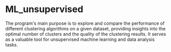 # ML_unsupervised
The program's main purpose is to explore and compare the performance of different clustering algorithms on a given dataset, providing insights into the optimal number of clusters and the quality of the clustering results. It serves as a valuable tool for unsupervised machine learning and data analysis tasks.
